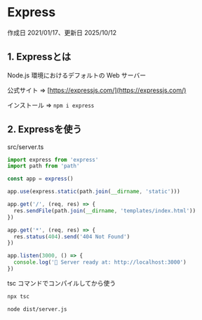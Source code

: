 # Express

作成日 2021/01/17、更新日 2025/10/12

## 1. Expressとは

Node.js 環境におけるデフォルトの Web サーバー

公式サイト => [https://expressjs.com/](https://expressjs.com/)

インストール => `npm i express`

## 2. Expressを使う

src/server.ts

```javascript
import express from 'express'
import path from 'path'

const app = express()

app.use(express.static(path.join(__dirname, 'static')))

app.get('/', (req, res) => {
  res.sendFile(path.join(__dirname, 'templates/index.html'))
})

app.get('*', (req, res) => {
  res.status(404).send('404 Not Found')
})

app.listen(3000, () => {
  console.log('🚀 Server ready at: http://localhost:3000')
})
```

tsc コマンドでコンパイルしてから使う

```bash
npx tsc

node dist/server.js
```
